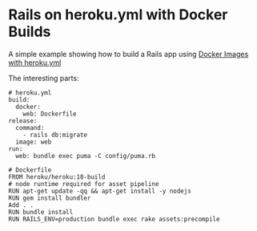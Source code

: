 # Rails on heroku.yml with Docker Builds

A simple example showing how to build a Rails app using [Docker Images with heroku.yml](https://devcenter.heroku.com/articles/build-docker-images-heroku-yml)

The interesting parts:

```
# heroku.yml
build:
  docker:
    web: Dockerfile
release:
  command:
    - rails db:migrate
  image: web
run:
  web: bundle exec puma -C config/puma.rb
```

```
# Dockerfile
FROM heroku/heroku:18-build
# node runtime required for asset pipeline
RUN apt-get update -qq && apt-get install -y nodejs
RUN gem install bundler
Add . .
RUN bundle install
RUN RAILS_ENV=production bundle exec rake assets:precompile
```
